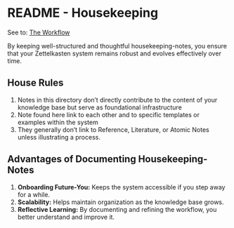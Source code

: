 # README - Housekeeping

See to: [The Workflow](The%20Workflow.md)

By keeping well-structured and thoughtful housekeeping-notes, you ensure that your Zettelkasten system remains robust and evolves effectively over time.

## House Rules

1. Notes in this directory don’t directly contribute to the content of your knowledge base but serve as foundational infrastructure
2. Note found here link to each other and to specific templates or examples within the system
3. They generally don’t link to Reference, Literature, or Atomic Notes unless illustrating a process.

## Advantages of Documenting Housekeeping-Notes

1. **Onboarding Future-You:** Keeps the system accessible if you step away for a while.
2. **Scalability:** Helps maintain organization as the knowledge base grows.
3. **Reflective Learning:** By documenting and refining the workflow, you better understand and improve it.
